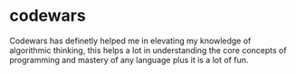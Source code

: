 # codewars

Codewars has definetly helped me in elevating my knowledge of algorithmic thinking, this helps a lot in understanding the core concepts of programming and mastery of
any language plus it is a lot of fun.
